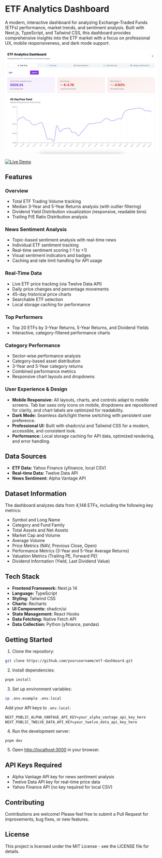 # ETF Analytics Dashboard

A modern, interactive dashboard for analyzing Exchange-Traded Funds (ETFs) performance, market trends, and sentiment analysis. Built with Next.js, TypeScript, and Tailwind CSS, this dashboard provides comprehensive insights into the ETF market with a focus on professional UX, mobile responsiveness, and dark mode support.

![ETF Dashboard Screenshot](image.png)

[![Live Demo](https://img.shields.io/badge/Live%20Demo-View%20Dashboard-blue?style=for-the-badge)](https://v0-data-dashboard-design-iota.vercel.app/)

## Features

### Overview
- Total ETF Trading Volume tracking
- Median 3-Year and 5-Year Returns analysis (with outlier filtering)
- Dividend Yield Distribution visualization (responsive, readable bins)
- Trailing P/E Ratio Distribution analysis

### News Sentiment Analysis
- Topic-based sentiment analysis with real-time news
- Individual ETF sentiment tracking
- Real-time sentiment scoring (-1 to +1)
- Visual sentiment indicators and badges
- Caching and rate limit handling for API usage

### Real-Time Data
- Live ETF price tracking (via Twelve Data API)
- Daily price changes and percentage movements
- 45-day historical price charts
- Searchable ETF selection
- Local storage caching for performance

### Top Performers
- Top 20 ETFs by 3-Year Returns, 5-Year Returns, and Dividend Yields
- Interactive, category-filtered performance charts

### Category Performance
- Sector-wise performance analysis
- Category-based asset distribution
- 3-Year and 5-Year category returns
- Combined performance metrics
- Responsive chart layouts and dropdowns

### User Experience & Design
- **Mobile Responsive:** All layouts, charts, and controls adapt to mobile screens. Tab bar uses only icons on mobile, dropdowns are repositioned for clarity, and chart labels are optimized for readability.
- **Dark Mode:** Seamless dark/light theme switching with persistent user preference.
- **Professional UI:** Built with shadcn/ui and Tailwind CSS for a modern, accessible, and consistent look.
- **Performance:** Local storage caching for API data, optimized rendering, and error handling.

## Data Sources

- **ETF Data:** Yahoo Finance (yfinance, local CSV)
- **Real-time Data:** Twelve Data API
- **News Sentiment:** Alpha Vantage API

## Dataset Information

The dashboard analyzes data from 4,148 ETFs, including the following key metrics:

- Symbol and Long Name
- Category and Fund Family
- Total Assets and Net Assets
- Market Cap and Volume
- Average Volume
- Price Metrics (NAV, Previous Close, Open)
- Performance Metrics (3-Year and 5-Year Average Returns)
- Valuation Metrics (Trailing PE, Forward PE)
- Dividend Information (Yield, Last Dividend Value)

## Tech Stack

- **Frontend Framework:** Next.js 14
- **Language:** TypeScript
- **Styling:** Tailwind CSS
- **Charts:** Recharts
- **UI Components:** shadcn/ui
- **State Management:** React Hooks
- **Data Fetching:** Native Fetch API
- **Data Collection:** Python (yfinance, pandas)

## Getting Started

1. Clone the repository:
```bash
git clone https://github.com/yourusername/etf-dashboard.git
```

2. Install dependencies:
```bash
pnpm install
```

3. Set up environment variables:
```bash
cp .env.example .env.local
```
Add your API keys to `.env.local`:
```
NEXT_PUBLIC_ALPHA_VANTAGE_API_KEY=your_alpha_vantage_api_key_here
NEXT_PUBLIC_TWELVE_DATA_API_KEY=your_twelve_data_api_key_here
```

4. Run the development server:
```bash
pnpm dev
```

5. Open [http://localhost:3000](http://localhost:3000) in your browser.

## API Keys Required

- Alpha Vantage API key for news sentiment analysis
- Twelve Data API key for real-time price data
- Yahoo Finance API (no key required for local CSV)

## Contributing

Contributions are welcome! Please feel free to submit a Pull Request for improvements, bug fixes, or new features.

## License

This project is licensed under the MIT License - see the LICENSE file for details.